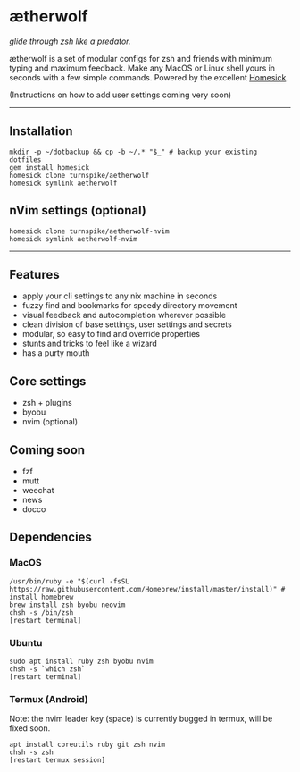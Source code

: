 # ætherwolf

_glide through zsh like a predator._

ætherwolf is a set of modular configs for zsh and friends with minimum typing and maximum feedback. Make any MacOS or Linux shell yours in seconds with a few simple commands. Powered by the excellent [Homesick](https://github.com/technicalpickles/homesick).

(Instructions on how to add user settings coming very soon)

***

## Installation

    mkdir -p ~/dotbackup && cp -b ~/.* "$_" # backup your existing dotfiles
    gem install homesick
    homesick clone turnspike/aetherwolf
    homesick symlink aetherwolf
    
## nVim settings (optional)

    homesick clone turnspike/aetherwolf-nvim
    homesick symlink aetherwolf-nvim
    
***

## Features

  * apply your cli settings to any nix machine in seconds
  * fuzzy find and bookmarks for speedy directory movement
  * visual feedback and autocompletion wherever possible
  * clean division of base settings, user settings and secrets
  * modular, so easy to find and override properties
  * stunts and tricks to feel like a wizard
  * has a purty mouth

## Core settings

  * zsh + plugins
  * byobu
  * nvim (optional)

## Coming soon

  * fzf
  * mutt
  * weechat
  * news
  * docco

## Dependencies

### MacOS

    /usr/bin/ruby -e "$(curl -fsSL https://raw.githubusercontent.com/Homebrew/install/master/install)" # install homebrew
    brew install zsh byobu neovim
    chsh -s /bin/zsh
    [restart terminal]
  
### Ubuntu

    sudo apt install ruby zsh byobu nvim 
    chsh -s `which zsh`
    [restart terminal]

### Termux (Android)

Note: the nvim leader key (space) is currently bugged in termux, will be fixed soon. 

    apt install coreutils ruby git zsh nvim
    chsh -s zsh
    [restart termux session]
